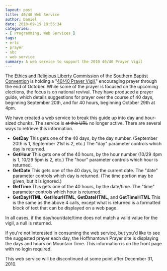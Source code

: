 ```yaml
---
layout: post
title: 40/40 Web Service
author: Daniel
date: 2010-09-19 19:55:34
categories:
- [ Programming, Web Services ]
tags:
- erlc
- prayer
- sbc
- web service
summary: A web service to support the 2010 40/40 Prayer Vigil
---
```


The [Ethics and Religious Liberty Commission][erlc] of the [Southern Baptist Convention][sbc] is holding a "[40/40 Prayer Vigil][site]," encouraging prayer through the end of October. While some of the prayer is focused on the upcoming elections, the focus is on national revival. They have produced a prayer guide, which details suggestions for prayer over the course of 40 days, beginning September 20th, and for 40 hours, beginning October 29th at 4pm.

We have created a web service to break this guide up into day and hour-sized chunks. The service is <del>at this URL</del> no longer active. There are several ways to retrieve this information.

* **GetDay**
  This gets one of the 40 days, by the day number. (September 20th is 1, September 21st is 2, etc.) The "day" parameter controls which day is returned.
* **GetHour**
  This gets one of the 40 hours, by the hour number (10/29 4pm is 1, 10/29 5pm is 2, etc.) The "hour" parameter controls which hour is returned.
* **GetDate**
  This gets one of the 40 days, by the current date. The "date" parameter controls which day is returned. (The time portion may be given, but it is ignored.)
* **GetTime**
  This gets one of the 40 hours, by the date/time. The "time" parameter controls which hour is returned.
* **GetDayHTML**, **GetHourHTML**, **GetDateHTML**, and **GetTimeHTML**
  This is the same as the above 4 calls, except what is returned is a formatted block of text that can be displayed on a web page.

In all cases, if the day/hour/date/time does not match a valid value for the vigil, a null is returned.

If you're not interested in consuming the web service, but you'd like to see the suggested prayer each day, the Hoffmantown Prayer site is displaying the days and hours on Mountain Time. This information is on the front page with no login required.

This web service will be discontinued at some point after December 31, 2010.


[erlc]: http://erlc.com "The Ethics and Religious Liberty Commission of the Southern Baptist Convention"
[sbc]:  http://www.sbc.net "Southern Baptist Convention"
[site]: //4040prayer.wordpress.com "40/40 Prayer Vigil"
